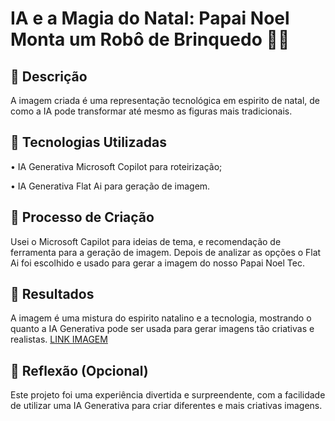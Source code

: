 # IA e a Magia do Natal: Papai Noel Monta um Robô de Brinquedo 🎅🤖

## 📒 Descrição
A imagem criada é uma representação tecnológica em espirito de natal, de como a IA pode transformar até mesmo as figuras mais tradicionais.

## 🤖 Tecnologias Utilizadas
• IA Generativa Microsoft Copilot para roteirização;

• IA Generativa Flat Ai para geração de imagem.

## 🧐 Processo de Criação
Usei o Microsoft Capilot para ideias de tema, e recomendação de ferramenta para a geração de imagem. Depois de analizar as opções o Flat Ai foi escolhido e usado para gerar a imagem do nosso Papai Noel Tec.

## 🚀 Resultados
A imagem é uma mistura do espirito natalino e a tecnologia, mostrando o quanto a IA Generativa pode ser usada para gerar imagens tão criativas e realistas.
[LINK IMAGEM](https://github.com/user-attachments/assets/be453660-c36e-4733-a4de-a46283166ad7)


## 💭 Reflexão (Opcional)
Este projeto foi uma experiência divertida e surpreendente, com a facilidade de utilizar uma IA Generativa para criar diferentes e mais criativas imagens. 
